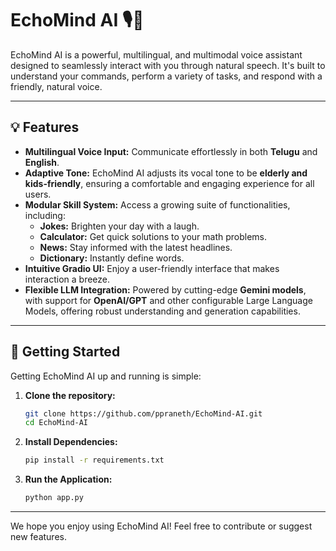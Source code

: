 # EchoMind AI 🎙️🧠

EchoMind AI is a powerful, multilingual, and multimodal voice assistant designed to seamlessly interact with you through natural speech. It's built to understand your commands, perform a variety of tasks, and respond with a friendly, natural voice.

---

## 💡 Features

* **Multilingual Voice Input:** Communicate effortlessly in both **Telugu** and **English**.
* **Adaptive Tone:** EchoMind AI adjusts its vocal tone to be **elderly and kids-friendly**, ensuring a comfortable and engaging experience for all users.
* **Modular Skill System:** Access a growing suite of functionalities, including:
    * **Jokes:** Brighten your day with a laugh.
    * **Calculator:** Get quick solutions to your math problems.
    * **News:** Stay informed with the latest headlines.
    * **Dictionary:** Instantly define words.
* **Intuitive Gradio UI:** Enjoy a user-friendly interface that makes interaction a breeze.
* **Flexible LLM Integration:** Powered by cutting-edge **Gemini models**, with support for **OpenAI/GPT** and other configurable Large Language Models, offering robust understanding and generation capabilities.

---

## 🚀 Getting Started

Getting EchoMind AI up and running is simple:

1.  **Clone the repository:**

    ```bash
    git clone https://github.com/ppraneth/EchoMind-AI.git
    cd EchoMind-AI
    ```

2.  **Install Dependencies:**

    ```bash
    pip install -r requirements.txt
    ```

3.  **Run the Application:**

    ```bash
    python app.py
    ```

---

We hope you enjoy using EchoMind AI! Feel free to contribute or suggest new features.
